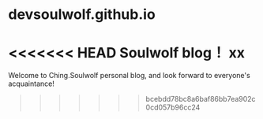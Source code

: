 # devsoulwolf.github.io
<<<<<<< HEAD
Soulwolf blog！
xx
=======
Welcome to Ching.Soulwolf personal blog, and look forward to everyone's acquaintance!
>>>>>>> bcebdd78bc8a6baf86bb7ea902c0cd057b96cc24
